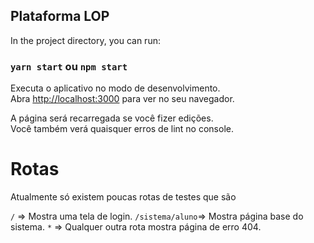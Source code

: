 ## Plataforma LOP

In the project directory, you can run:

### `yarn start` ou `npm start`

Executa o aplicativo no modo de desenvolvimento.<br>
Abra [http://localhost:3000](http://localhost:3000) para ver no seu navegador.

A página será recarregada se você fizer edições. <br>
Você também verá quaisquer erros de lint no console.

# Rotas

Atualmente só existem poucas rotas de testes que são

`/` => Mostra uma tela de login.
`/sistema/aluno`=> Mostra página base do sistema.
`*` => Qualquer outra rota mostra página de erro 404.

